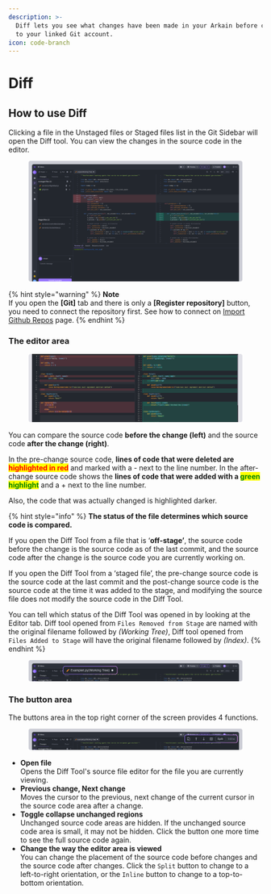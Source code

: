 ```yaml
---
description: >-
  Diff lets you see what changes have been made in your Arkain before committing
  to your linked Git account.
icon: code-branch
---
```


# Diff

## How to use Diff <a href="#how-to-use-diff" id="how-to-use-diff"></a>

Clicking a file in the Unstaged files or Staged files list in the Git Sidebar will open the Diff tool. You can view the changes in the source code in the editor.

<figure><img src="../../../.gitbook/assets/git_11 (2).png" alt=""><figcaption></figcaption></figure>

{% hint style="warning" %}
**Note**\
If you open the **\[Git]** tab and there is only a **\[Register repository]** button, you need to connect the repository first. See how to connect on [Import Github Repos](../../dashboard/container/container-management/import-github-repos.md) page.
{% endhint %}

### **The editor area**

<figure><img src="../../../.gitbook/assets/git_12.png" alt=""><figcaption></figcaption></figure>

You can compare the source code **before the change (left)** and the source code **after the change (right)**.

In the pre-change source code, **lines of code that were deleted are&#x20;**<mark style="color:red;">**highlighted in red**</mark> and marked with a - next to the line number. In the after-change source code shows the **lines of code that were added with a&#x20;**<mark style="color:green;">**green highlight**</mark> and a + next to the line number.&#x20;

Also, the code that was actually changed is highlighted darker.

{% hint style="info" %}
**The status of the file determines which source code is compared.**

If you open the Diff Tool from a file that is ‘**off-stage’**, the source code before the change is the source code as of the last commit, and the source code after the change is the source code you are currently working on.

If you open the Diff Tool from a ‘staged file’, the pre-change source code is the source code at the last commit and the post-change source code is the source code at the time it was added to the stage, and modifying the source file does not modify the source code in the Diff Tool.

You can tell which status of the Diff Tool was opened in by looking at the Editor tab. Diff tool opened from `Files Removed from Stage` are named with the original filename followed by _(Working Tree)_, Diff tool opened from `Files Added to Stage` will have the original filename followed by _(Index)_.
{% endhint %}

<figure><img src="../../../.gitbook/assets/git_13.png" alt=""><figcaption></figcaption></figure>



### **The button area**

The buttons area in the top right corner of the screen provides 4 functions.

<figure><img src="../../../.gitbook/assets/git_14.png" alt=""><figcaption></figcaption></figure>

* **Open file**\
  Opens the Diff Tool's source file editor for the file you are currently viewing.
* **Previous change, Next change**\
  Moves the cursor to the previous, next change of the current cursor in the source code area after a change.
* **Toggle collapse unchanged regions**\
  Unchanged source code areas are hidden. If the unchanged source code area is small, it may not be hidden. Click the button one more time to see the full source code again.
* **Change the way the editor area is viewed**\
  You can change the placement of the source code before changes and the source code after changes. Click the `Split` button to change to a left-to-right orientation, or the `Inline` button to change to a top-to-bottom orientation.
